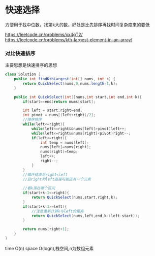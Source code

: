 # 快速选择
方便用于找中位数，找第k大的数，好处是比先排序再找时间复杂度来的要低

https://leetcode.cn/problems/xx4gT2/  
https://leetcode.cn/problems/kth-largest-element-in-an-array/  

### 对比快速排序

主要思想是快速排序的思想

```java
class Solution {
    public int findKthLargest(int[] nums, int k) {
        return QuickSelect(nums,0,nums.length-1,k);
    }

    public int QuickSelect(int[]nums,int start,int end,int k){
        if(start==end)return nums[start];

        int left = start,right=end;
        int pivot = nums[(left+right)/2];
        //降序排序
        while(left<=right){
            while(left<=right&&nums[left]>pivot)left++;
            while(left<=right&&nums[right]<pivot)right--;
            if(left<=right){
                int temp = nums[left];
                nums[left]=nums[right];
                nums[right]=temp;
                left++;
                right--;
            }
        }
        //循环结束后right<left
        //且right和left直接可能还有一个元素
        
        //看k落在哪个区间
        if(start+k-1<=right){
            return QuickSelect(nums,start,right,k);
        }
        if(start+k-1>=left){
            //注意重新计算k与left的距离
            return QuickSelect(nums,left,end,k-(left-start));
        }

        return nums[right+1];
    }
}
```
time O(n)
space O(logn),栈空间,n为数组元素
